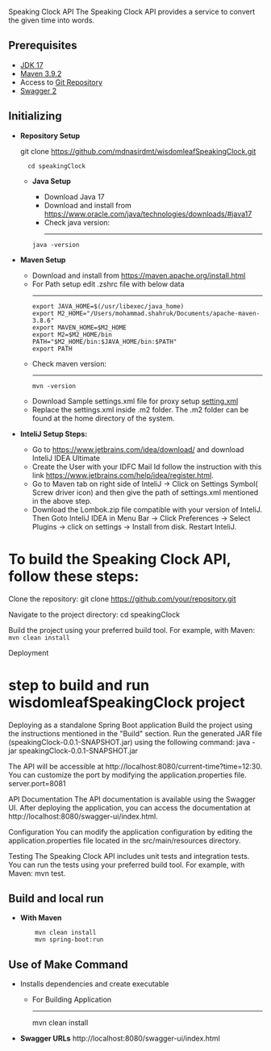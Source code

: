 Speaking Clock API
The Speaking Clock API provides a service to convert the given time into words.

## Prerequisites
- [JDK 17](https://www.oracle.com/java/technologies/downloads/#java17)
- [Maven 3.9.2](https://maven.apache.org)
- Access to [Git Repository](https://github.com/mdnasirdmt/wisdomleafSpeakingClock.git)
- [Swagger 2](http://localhost:8080/swagger-ui/index.html)

## Initializing
- **Repository Setup**

  git clone https://github.com/mdnasirdmt/wisdomleafSpeakingClock.git
    ```
      cd speakingClock
    ```

  - **Java Setup**

      - Download Java 17
      - Download and install from https://www.oracle.com/java/technologies/downloads/#java17
      - Check java version:
         ****
    ``
      java -version
    ``

- **Maven Setup**
    - Download and install from https://maven.apache.org/install.html
    - For Path setup edit .zshrc file with below data
      ****
          export JAVA_HOME=$(/usr/libexec/java_home)
          export M2_HOME="/Users/mohammad.shahruk/Documents/apache-maven-3.8.6"
          export MAVEN_HOME=$M2_HOME
          export M2=$M2_HOME/bin
          PATH="$M2_HOME/bin:$JAVA_HOME/bin:$PATH"
          export PATH
    - Check maven version:
      ****
          mvn -version
    - Download Sample settings.xml file for proxy setup [setting.xml](http://10.5.7.22:8090/download/attachments/18944688/settings.xml?version=1&modificationDate=1590068844523&api=v2)
    - Replace the settings.xml inside .m2 folder. The .m2 folder can be found at the home directory of the system.


- **InteliJ Setup Steps:**
    - Go to https://www.jetbrains.com/idea/download/  and download InteliJ IDEA Ultimate
    - Create the User with your IDFC Mail Id follow the instruction with this link https://www.jetbrains.com/help/idea/register.html.
    - Go to Maven tab on right side of InteliJ -> Click on Settings Symbol( Screw driver icon) and then give the path of settings.xml mentioned in the above step.
    - Download the Lombok.zip file compatible with your version of InteliJ. Then Goto InteliJ IDEA in Menu Bar -> Click Preferences -> Select Plugins -> click on settings -> Install from disk. Restart InteliJ.


# To build the Speaking Clock API, follow these steps:

Clone the repository: 
    git clone https://github.com/your/repository.git

Navigate to the project directory: 
    cd speakingClock

Build the project using your preferred build tool. For example, with Maven: 
        ```
            mvn clean install
        ```

Deployment

# step to build and run wisdomleafSpeakingClock project

Deploying as a standalone Spring Boot application
   Build the project using the instructions mentioned in the "Build" section.
   Run the generated JAR file (speakingClock-0.0.1-SNAPSHOT.jar) using the following command: 
        java -jar speakingClock-0.0.1-SNAPSHOT.jar

   The API will be accessible at 
        http://localhost:8080/current-time?time=12:30. 
   You can customize the port by modifying the application.properties file.
        server.port=8081

   API Documentation
   The API documentation is available using the Swagger UI. After deploying the application, you can access the documentation at 
        http://localhost:8080/swagger-ui/index.html.

Configuration
    You can modify the application configuration by editing the application.properties file located in the src/main/resources directory.

Testing
The Speaking Clock API includes unit tests and integration tests. You can run the tests using your preferred build tool. For example, with Maven: 
        mvn test.


## Build and local run

- **With Maven**

   ```
       mvn clean install
       mvn spring-boot:run
   ```
  

## Use of Make Command

- Installs dependencies and create executable
    - For Building Application
       ****
        mvn clean install


- **Swagger URLs**
        http://localhost:8080/swagger-ui/index.html

  